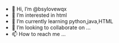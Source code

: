 - 👋 Hi, I’m @bsylovewqx
- 👀 I’m interested in html
- 🌱 I’m currently learning python,java,HTML
- 💞️ I’m looking to collaborate on ...
- 📫 How to reach me ...

<!---
bsylovezyx/bsylovezyx is a ✨ special ✨ repository because its `README.md` (this file) appears on your GitHub profile.
You can click the Preview link to take a look at your changes.
--->
